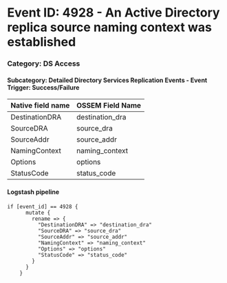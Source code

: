 # Event ID: 4928 - An Active Directory replica source naming context was established
### Category: DS Access
#### Subcategory: Detailed Directory Services Replication  Events - Event Trigger: Success/Failure

|Native field name            |OSSEM Field Name                   |
|:----------------------------|:----------------------------------|
| DestinationDRA              | destination_dra                   |
| SourceDRA                   | source_dra                        |
| SourceAddr                  | source_addr                       |
| NamingContext               | naming_context                    |
| Options                     | options                           |
| StatusCode                  | status_code                       |

#### Logstash pipeline

```
if [event_id] == 4928 {
      mutate {
        rename => {
          "DestinationDRA" => "destination_dra"
          "SourceDRA" => "source_dra"
          "SourceAddr" => "source_addr"
          "NamingContext" => "naming_context"
          "Options" => "options"
          "StatusCode" => "status_code"
        }
      }
    }
```